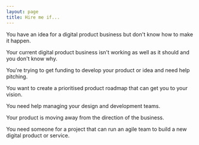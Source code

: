 ```yaml
---
layout: page
title: Hire me if...
---
```


You have an idea for a digital product business but don't know how to make it happen.

Your current digital product business isn't working as well as it should and you don't know why.

You're trying to get funding to develop your product or idea and need help pitching.

You want to create a prioritised product roadmap that can get you to your vision.

You need help managing your design and development teams.

Your product is moving away from the direction of the business.

You need someone for a project that can run an agile team to build a new digital product or service.